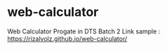 # web-calculator
Web Calculator Progate in DTS Batch 2
Link sample : https://rizalvolz.github.io/web-calculator/
